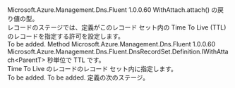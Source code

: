 <Type Name="IWithTtl&lt;ParentT&gt;" FullName="Microsoft.Azure.Management.Dns.Fluent.DnsRecordSet.Definition.IWithTtl&lt;ParentT&gt;">
  <TypeSignature Language="C#" Value="public interface IWithTtl&lt;ParentT&gt;" />
  <TypeSignature Language="ILAsm" Value=".class public interface auto ansi abstract IWithTtl`1&lt;ParentT&gt;" />
  <TypeSignature Language="DocId" Value="T:Microsoft.Azure.Management.Dns.Fluent.DnsRecordSet.Definition.IWithTtl`1" />
  <TypeSignature Language="VB.NET" Value="Public Interface IWithTtl(Of ParentT)" />
  <TypeSignature Language="F#" Value="type IWithTtl&lt;'ParentT&gt; = interface" />
  <AssemblyInfo>
    <AssemblyName>Microsoft.Azure.Management.Dns.Fluent</AssemblyName>
    <AssemblyVersion>1.0.0.60</AssemblyVersion>
  </AssemblyInfo>
  <TypeParameters>
    <TypeParameter Name="ParentT" />
  </TypeParameters>
  <Interfaces />
  <Docs>
    <typeparam name="ParentT">WithAttach.attach() の戻り値の型。</typeparam>
    <summary>
            レコードのステージでは、定義がこのレコード セット内の Time To Live (TTL) のレコードを指定する許可を設定します。
            </summary>
    <remarks>To be added.</remarks>
  </Docs>
  <Members>
    <Member MemberName="WithTimeToLive">
      <MemberSignature Language="C#" Value="public Microsoft.Azure.Management.Dns.Fluent.DnsRecordSet.Definition.IWithAttach&lt;ParentT&gt; WithTimeToLive (long ttlInSeconds);" />
      <MemberSignature Language="ILAsm" Value=".method public hidebysig newslot virtual instance class Microsoft.Azure.Management.Dns.Fluent.DnsRecordSet.Definition.IWithAttach`1&lt;!ParentT&gt; WithTimeToLive(int64 ttlInSeconds) cil managed" />
      <MemberSignature Language="DocId" Value="M:Microsoft.Azure.Management.Dns.Fluent.DnsRecordSet.Definition.IWithTtl`1.WithTimeToLive(System.Int64)" />
      <MemberSignature Language="VB.NET" Value="Public Function WithTimeToLive (ttlInSeconds As Long) As IWithAttach(Of ParentT)" />
      <MemberSignature Language="F#" Value="abstract member WithTimeToLive : int64 -&gt; Microsoft.Azure.Management.Dns.Fluent.DnsRecordSet.Definition.IWithAttach&lt;'ParentT&gt;" Usage="iWithTtl.WithTimeToLive ttlInSeconds" />
      <MemberType>Method</MemberType>
      <AssemblyInfo>
        <AssemblyName>Microsoft.Azure.Management.Dns.Fluent</AssemblyName>
        <AssemblyVersion>1.0.0.60</AssemblyVersion>
      </AssemblyInfo>
      <ReturnValue>
        <ReturnType>Microsoft.Azure.Management.Dns.Fluent.DnsRecordSet.Definition.IWithAttach&lt;ParentT&gt;</ReturnType>
      </ReturnValue>
      <Parameters>
        <Parameter Name="ttlInSeconds" Type="System.Int64" />
      </Parameters>
      <Docs>
        <param name="ttlInSeconds">秒単位で TTL です。</param>
        <summary>
            Time To Live のレコードのレコード セット内に指定します。
            </summary>
        <returns>To be added.</returns>
        <remarks>To be added.</remarks>
        <return>定義の次のステージ。</return>
      </Docs>
    </Member>
  </Members>
</Type>